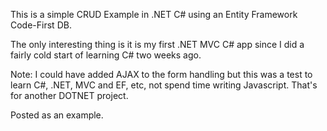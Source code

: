 This is a simple CRUD Example in .NET C# using an Entity Framework Code-First DB.

The only interesting thing is it is my first .NET MVC C# app since I did a fairly cold start of learning C# two weeks ago.

Note: I could have added AJAX to the form handling but this was a test to learn  C#, .NET, MVC and EF, etc, not spend time writing Javascript. That's for another DOTNET project.

Posted as an example.
